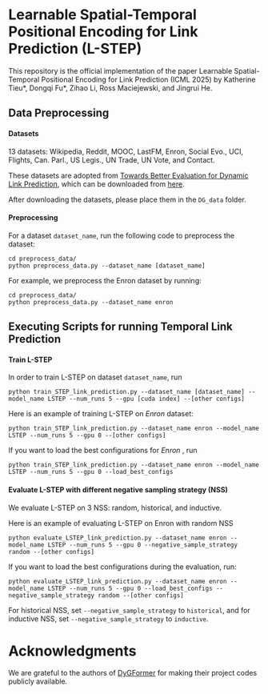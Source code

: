 # Learnable Spatial-Temporal Positional Encoding for Link Prediction (L-STEP)

This repository is the official implementation of the paper Learnable Spatial-Temporal Positional Encoding for Link Prediction (ICML 2025) by Katherine Tieu*, Dongqi Fu*, Zihao Li, Ross Maciejewski, and Jingrui He.

## Data Preprocessing

#### Datasets

13 datasets: Wikipedia, Reddit, MOOC, LastFM, Enron, Social Evo., UCI, Flights, Can. Parl., US Legis., UN Trade, UN Vote, and Contact. 

These datasets are adopted from [Towards Better Evaluation for Dynamic Link Prediction](https://openreview.net/forum?id=1GVpwr2Tfdg), which can be downloaded from [here](https://zenodo.org/record/7213796#.Y1cO6y8r30o).

After downloading the datasets, please place them in the ```DG_data``` folder.

#### Preprocessing

For a dataset ```dataset_name```, run the following code to preprocess the dataset:

```python3
cd preprocess_data/
python preprocess_data.py --dataset_name [dataset_name]
```

For example, we preprocess the Enron dataset by running:

```python3
cd preprocess_data/
python preprocess_data.py --dataset_name enron
```

## Executing Scripts for running Temporal Link Prediction

#### Train L-STEP

In order to train L-STEP on dataset ```dataset_name```, run

```python3
python train_STEP_link_prediction.py --dataset_name [dataset_name] --model_name LSTEP --num_runs 5 --gpu [cuda index] --[other configs]
```

Here is an example of training L-STEP on *Enron* dataset:

```python3
python train_STEP_link_prediction.py --dataset_name enron --model_name LSTEP --num_runs 5 --gpu 0 --[other configs]
```

If you want to load the best configurations for *Enron* , run

```python3
python train_STEP_link_prediction.py --dataset_name enron --model_name LSTEP --num_runs 5 --gpu 0 --load_best_configs
```

#### Evaluate L-STEP with different negative sampling strategy (NSS)

We evaluate L-STEP on 3 NSS: random, historical, and inductive.

Here is an example of evaluating L-STEP on Enron with random NSS

```python3
python evaluate_LSTEP_link_prediction.py --dataset_name enron --model_name LSTEP --num_runs 5 --gpu 0 --negative_sample_strategy random --[other configs]
```

If you want to load the best configurations during the evaluation, run:

```python3
python evaluate_LSTEP_link_prediction.py --dataset_name enron --model_name LSTEP --num_runs 5 --gpu 0 --load_best_configs --negative_sample_strategy random --[other configs]
```

For historical NSS, set ```--negative_sample_strategy``` to ```historical```, and for inductive NSS, set ```--negative_sample_strategy``` to ```inductive```.

# Acknowledgments

We are grateful to the authors of [DyGFormer](https://github.com/yule-BUAA/DyGLib) for making their project codes publicly available.
